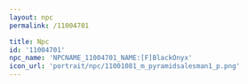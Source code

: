 ```yaml
---
layout: npc
permalink: /11004701

title: Npc
id: '11004701'
npc_name: 'NPCNAME_11004701_NAME:[F]BlackOnyx'
icon_url: 'portrait/npc/11001081_m_pyramidsalesman1_p.png'
---
```

